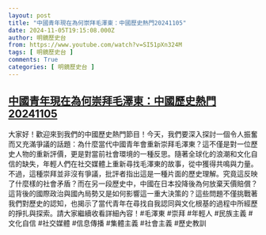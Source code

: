 ```yaml
---
layout: post
title: "中國青年現在為何崇拜毛澤東：中國歷史熱門20241105"
date: 2024-11-05T19:15:08.000Z
author: 明鏡歷史台
from: https://www.youtube.com/watch?v=SI51pXn324M
tags: [ 明鏡歷史台 ]
comments: True
categories: [ 明鏡歷史台 ]
---
```

<!--1730834108000-->
[中國青年現在為何崇拜毛澤東：中國歷史熱門20241105](https://www.youtube.com/watch?v=SI51pXn324M)
------

<div>
大家好！歡迎來到我們的中國歷史熱門節目！今天，我們要深入探討一個令人振奮而又充滿爭議的話題：為什麼當代中國青年會重新崇拜毛澤東？這不僅是對一位歷史人物的重新評價，更是對當前社會環境的一種反思。隨著全球化的浪潮和文化自信的缺失，年輕人們在社交媒體上重新尋找毛澤東的故事，從中獲得共鳴與力量。不過，這種崇拜並非沒有爭議，批評者指出這是一種片面的歷史理解。究竟這反映了什麼樣的社會矛盾？而在另一段歷史中，中國在日本投降後為何放棄天價賠償？這背後的國際政治與國內局勢又是如何影響這一重大決策的？這些問題不僅挑戰著我們對歷史的認知，也揭示了當代青年在尋找自我認同與文化根基的過程中所經歷的掙扎與探索。請大家繼續收看詳細內容！#毛澤東 #崇拜 #年輕人 #民族主義 #文化自信 #社交媒體 #信息傳播 #集體主義 #社會主義 #歷史教訓
</div>

